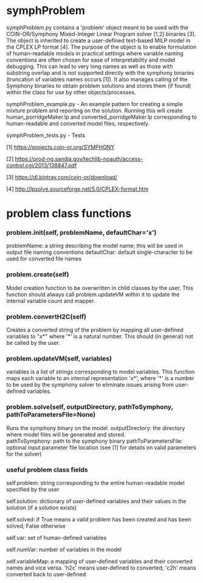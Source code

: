# symphProblem

symphProblem.py contains a 'problem' object meant to be used with the COIN-OR/Symphony Mixed-Integer Linear Program solver [1,2] binaries [3]. The object is inherited to create a user-defined text-based MILP model in the CPLEX LP format [4]. The purpose of the object is to enable formulation of human-readable models in practical settings where variable naming conventions are often chosen for ease of interpretability and model debugging. This can lead to very long names as well as those with substring overlap and is not supported directly with the symphony binaries (truncation of variables names occurs [1]). It also manages calling of the Symphony binaries to obtain problem solutions and stores them (if found) within the class for use by other objects/processes.

symphProblem_example.py - An example pattern for creating a simple mixture problem and reporting on the solution.  Running this will create human_porridgeMaker.lp and converted_porridgeMaker.lp corresponding to human-readable and converted model files, respectively.

symphProblem_tests.py - Tests

[1] https://projects.coin-or.org/SYMPHONY

[2] https://prod-ng.sandia.gov/techlib-noauth/access-control.cgi/2013/138847.pdf

[3] https://dl.bintray.com/coin-or/download/

[4] http://lpsolve.sourceforge.net/5.0/CPLEX-format.htm


# problem class functions

### problem.__init__(self, problemName, defaultChar='x')
problemName: a string describing the model name; this will be used in output file naming conventions
defaultChar: default single-character to be used for converted file names

### problem.create(self) 
Model creation function to be overwritten in child classes by the user.  This function should always call problem.updateVM within it to update the internal variable count and mapper.

### problem.convertH2C(self)
Creates a converted string of the problem by mapping all user-defined variables to "x*" where '*' is a natural number.  This should (in general) not be called by the user.

### problem.updateVM(self, variables)
variables is a list of strings corresponding to model variables. This function maps each variable to an internal representation 'x*', where '*' is a number to be used by the symphony solver to eliminate issues arising from user-defined variables.

### problem.solve(self, outputDirectory, pathToSymphony, pathToParametersFile=None)
Runs the symphony binary on the model.  outputDirectory: the directory where model files will be generated and stored.  
pathToSymphony: path to the symphony binary
pathToParametersFile: optional input parameter file location (see [1] for details on valid parameters for the solver)

### useful problem class fields

self.problem: string corresponding to the entire human-readable model specified by the user

self.solution: dictionary of user-defined variables and their values in the solution (if a solution exists)

self.solved: if True means a valid problem has been created and has been solved; False otherwise

self.var: set of human-defined variables

self.numVar: number of variables in the model

self.variableMap: a mapping of user-defined variables and their converted names and vice versa.  'h2c' means user-defined to converted; 'c2h' means converted back to user-defined
